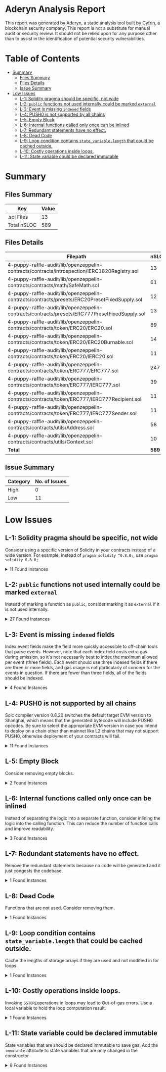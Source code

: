 # Aderyn Analysis Report

This report was generated by [Aderyn](https://github.com/Cyfrin/aderyn), a static analysis tool built by [Cyfrin](https://cyfrin.io), a blockchain security company. This report is not a substitute for manual audit or security review. It should not be relied upon for any purpose other than to assist in the identification of potential security vulnerabilities.
# Table of Contents

- [Summary](#summary)
  - [Files Summary](#files-summary)
  - [Files Details](#files-details)
  - [Issue Summary](#issue-summary)
- [Low Issues](#low-issues)
  - [L-1: Solidity pragma should be specific, not wide](#l-1-solidity-pragma-should-be-specific-not-wide)
  - [L-2: `public` functions not used internally could be marked `external`](#l-2-public-functions-not-used-internally-could-be-marked-external)
  - [L-3: Event is missing `indexed` fields](#l-3-event-is-missing-indexed-fields)
  - [L-4: PUSH0 is not supported by all chains](#l-4-push0-is-not-supported-by-all-chains)
  - [L-5: Empty Block](#l-5-empty-block)
  - [L-6: Internal functions called only once can be inlined](#l-6-internal-functions-called-only-once-can-be-inlined)
  - [L-7: Redundant statements have no effect.](#l-7-redundant-statements-have-no-effect)
  - [L-8: Dead Code](#l-8-dead-code)
  - [L-9: Loop condition contains `state_variable.length` that could be cached outside.](#l-9-loop-condition-contains-statevariablelength-that-could-be-cached-outside)
  - [L-10: Costly operations inside loops.](#l-10-costly-operations-inside-loops)
  - [L-11: State variable could be declared immutable](#l-11-state-variable-could-be-declared-immutable)


# Summary

## Files Summary

| Key | Value |
| --- | --- |
| .sol Files | 13 |
| Total nSLOC | 589 |


## Files Details

| Filepath | nSLOC |
| --- | --- |
| 4-puppy-raffle-audit/lib/openzeppelin-contracts/contracts/introspection/IERC1820Registry.sol | 13 |
| 4-puppy-raffle-audit/lib/openzeppelin-contracts/contracts/math/SafeMath.sol | 61 |
| 4-puppy-raffle-audit/lib/openzeppelin-contracts/contracts/presets/ERC20PresetFixedSupply.sol | 12 |
| 4-puppy-raffle-audit/lib/openzeppelin-contracts/contracts/presets/ERC777PresetFixedSupply.sol | 13 |
| 4-puppy-raffle-audit/lib/openzeppelin-contracts/contracts/token/ERC20/ERC20.sol | 89 |
| 4-puppy-raffle-audit/lib/openzeppelin-contracts/contracts/token/ERC20/ERC20Burnable.sol | 14 |
| 4-puppy-raffle-audit/lib/openzeppelin-contracts/contracts/token/ERC20/IERC20.sol | 11 |
| 4-puppy-raffle-audit/lib/openzeppelin-contracts/contracts/token/ERC777/ERC777.sol | 247 |
| 4-puppy-raffle-audit/lib/openzeppelin-contracts/contracts/token/ERC777/IERC777.sol | 39 |
| 4-puppy-raffle-audit/lib/openzeppelin-contracts/contracts/token/ERC777/IERC777Recipient.sol | 11 |
| 4-puppy-raffle-audit/lib/openzeppelin-contracts/contracts/token/ERC777/IERC777Sender.sol | 11 |
| 4-puppy-raffle-audit/lib/openzeppelin-contracts/contracts/utils/Address.sol | 58 |
| 4-puppy-raffle-audit/lib/openzeppelin-contracts/contracts/utils/Context.sol | 10 |
| **Total** | **589** |


## Issue Summary

| Category | No. of Issues |
| --- | --- |
| High | 0 |
| Low | 11 |


# Low Issues

## L-1: Solidity pragma should be specific, not wide

Consider using a specific version of Solidity in your contracts instead of a wide version. For example, instead of `pragma solidity ^0.8.0;`, use `pragma solidity 0.8.0;`

<details><summary>11 Found Instances</summary>


- Found in 4-puppy-raffle-audit/lib/openzeppelin-contracts/contracts/introspection/IERC1820Registry.sol [Line: 3](4-puppy-raffle-audit/lib/openzeppelin-contracts/contracts/introspection/IERC1820Registry.sol#L3)

	```solidity
	pragma solidity >=0.6.0 <0.8.0;
	```

- Found in 4-puppy-raffle-audit/lib/openzeppelin-contracts/contracts/presets/ERC20PresetFixedSupply.sol [Line: 2](4-puppy-raffle-audit/lib/openzeppelin-contracts/contracts/presets/ERC20PresetFixedSupply.sol#L2)

	```solidity
	pragma solidity ^0.6.2;
	```

- Found in 4-puppy-raffle-audit/lib/openzeppelin-contracts/contracts/presets/ERC777PresetFixedSupply.sol [Line: 2](4-puppy-raffle-audit/lib/openzeppelin-contracts/contracts/presets/ERC777PresetFixedSupply.sol#L2)

	```solidity
	pragma solidity ^0.6.2;
	```

- Found in 4-puppy-raffle-audit/lib/openzeppelin-contracts/contracts/token/ERC20/ERC20.sol [Line: 3](4-puppy-raffle-audit/lib/openzeppelin-contracts/contracts/token/ERC20/ERC20.sol#L3)

	```solidity
	pragma solidity >=0.6.0 <0.8.0;
	```

- Found in 4-puppy-raffle-audit/lib/openzeppelin-contracts/contracts/token/ERC20/ERC20Burnable.sol [Line: 3](4-puppy-raffle-audit/lib/openzeppelin-contracts/contracts/token/ERC20/ERC20Burnable.sol#L3)

	```solidity
	pragma solidity >=0.6.0 <0.8.0;
	```

- Found in 4-puppy-raffle-audit/lib/openzeppelin-contracts/contracts/token/ERC20/IERC20.sol [Line: 3](4-puppy-raffle-audit/lib/openzeppelin-contracts/contracts/token/ERC20/IERC20.sol#L3)

	```solidity
	pragma solidity >=0.6.0 <0.8.0;
	```

- Found in 4-puppy-raffle-audit/lib/openzeppelin-contracts/contracts/token/ERC777/ERC777.sol [Line: 3](4-puppy-raffle-audit/lib/openzeppelin-contracts/contracts/token/ERC777/ERC777.sol#L3)

	```solidity
	pragma solidity >=0.6.0 <0.8.0;
	```

- Found in 4-puppy-raffle-audit/lib/openzeppelin-contracts/contracts/token/ERC777/IERC777.sol [Line: 3](4-puppy-raffle-audit/lib/openzeppelin-contracts/contracts/token/ERC777/IERC777.sol#L3)

	```solidity
	pragma solidity >=0.6.0 <0.8.0;
	```

- Found in 4-puppy-raffle-audit/lib/openzeppelin-contracts/contracts/token/ERC777/IERC777Recipient.sol [Line: 3](4-puppy-raffle-audit/lib/openzeppelin-contracts/contracts/token/ERC777/IERC777Recipient.sol#L3)

	```solidity
	pragma solidity >=0.6.0 <0.8.0;
	```

- Found in 4-puppy-raffle-audit/lib/openzeppelin-contracts/contracts/token/ERC777/IERC777Sender.sol [Line: 3](4-puppy-raffle-audit/lib/openzeppelin-contracts/contracts/token/ERC777/IERC777Sender.sol#L3)

	```solidity
	pragma solidity >=0.6.0 <0.8.0;
	```

- Found in 4-puppy-raffle-audit/lib/openzeppelin-contracts/contracts/utils/Context.sol [Line: 3](4-puppy-raffle-audit/lib/openzeppelin-contracts/contracts/utils/Context.sol#L3)

	```solidity
	pragma solidity >=0.6.0 <0.8.0;
	```

</details>



## L-2: `public` functions not used internally could be marked `external`

Instead of marking a function as `public`, consider marking it as `external` if it is not used internally.

<details><summary>27 Found Instances</summary>


- Found in 4-puppy-raffle-audit/lib/openzeppelin-contracts/contracts/token/ERC20/ERC20.sol [Line: 64](4-puppy-raffle-audit/lib/openzeppelin-contracts/contracts/token/ERC20/ERC20.sol#L64)

	```solidity
	    function name() public view virtual returns (string memory) {
	```

- Found in 4-puppy-raffle-audit/lib/openzeppelin-contracts/contracts/token/ERC20/ERC20.sol [Line: 72](4-puppy-raffle-audit/lib/openzeppelin-contracts/contracts/token/ERC20/ERC20.sol#L72)

	```solidity
	    function symbol() public view virtual returns (string memory) {
	```

- Found in 4-puppy-raffle-audit/lib/openzeppelin-contracts/contracts/token/ERC20/ERC20.sol [Line: 89](4-puppy-raffle-audit/lib/openzeppelin-contracts/contracts/token/ERC20/ERC20.sol#L89)

	```solidity
	    function decimals() public view virtual returns (uint8) {
	```

- Found in 4-puppy-raffle-audit/lib/openzeppelin-contracts/contracts/token/ERC20/ERC20.sol [Line: 96](4-puppy-raffle-audit/lib/openzeppelin-contracts/contracts/token/ERC20/ERC20.sol#L96)

	```solidity
	    function totalSupply() public view virtual override returns (uint256) {
	```

- Found in 4-puppy-raffle-audit/lib/openzeppelin-contracts/contracts/token/ERC20/ERC20.sol [Line: 103](4-puppy-raffle-audit/lib/openzeppelin-contracts/contracts/token/ERC20/ERC20.sol#L103)

	```solidity
	    function balanceOf(address account) public view virtual override returns (uint256) {
	```

- Found in 4-puppy-raffle-audit/lib/openzeppelin-contracts/contracts/token/ERC20/ERC20.sol [Line: 115](4-puppy-raffle-audit/lib/openzeppelin-contracts/contracts/token/ERC20/ERC20.sol#L115)

	```solidity
	    function transfer(address recipient, uint256 amount) public virtual override returns (bool) {
	```

- Found in 4-puppy-raffle-audit/lib/openzeppelin-contracts/contracts/token/ERC20/ERC20.sol [Line: 134](4-puppy-raffle-audit/lib/openzeppelin-contracts/contracts/token/ERC20/ERC20.sol#L134)

	```solidity
	    function approve(address spender, uint256 amount) public virtual override returns (bool) {
	```

- Found in 4-puppy-raffle-audit/lib/openzeppelin-contracts/contracts/token/ERC20/ERC20.sol [Line: 152](4-puppy-raffle-audit/lib/openzeppelin-contracts/contracts/token/ERC20/ERC20.sol#L152)

	```solidity
	    function transferFrom(address sender, address recipient, uint256 amount) public virtual override returns (bool) {
	```

- Found in 4-puppy-raffle-audit/lib/openzeppelin-contracts/contracts/token/ERC20/ERC20.sol [Line: 170](4-puppy-raffle-audit/lib/openzeppelin-contracts/contracts/token/ERC20/ERC20.sol#L170)

	```solidity
	    function increaseAllowance(address spender, uint256 addedValue) public virtual returns (bool) {
	```

- Found in 4-puppy-raffle-audit/lib/openzeppelin-contracts/contracts/token/ERC20/ERC20.sol [Line: 189](4-puppy-raffle-audit/lib/openzeppelin-contracts/contracts/token/ERC20/ERC20.sol#L189)

	```solidity
	    function decreaseAllowance(address spender, uint256 subtractedValue) public virtual returns (bool) {
	```

- Found in 4-puppy-raffle-audit/lib/openzeppelin-contracts/contracts/token/ERC777/ERC777.sol [Line: 92](4-puppy-raffle-audit/lib/openzeppelin-contracts/contracts/token/ERC777/ERC777.sol#L92)

	```solidity
	    function name() public view virtual override returns (string memory) {
	```

- Found in 4-puppy-raffle-audit/lib/openzeppelin-contracts/contracts/token/ERC777/ERC777.sol [Line: 99](4-puppy-raffle-audit/lib/openzeppelin-contracts/contracts/token/ERC777/ERC777.sol#L99)

	```solidity
	    function symbol() public view virtual override returns (string memory) {
	```

- Found in 4-puppy-raffle-audit/lib/openzeppelin-contracts/contracts/token/ERC777/ERC777.sol [Line: 109](4-puppy-raffle-audit/lib/openzeppelin-contracts/contracts/token/ERC777/ERC777.sol#L109)

	```solidity
	    function decimals() public pure virtual returns (uint8) {
	```

- Found in 4-puppy-raffle-audit/lib/openzeppelin-contracts/contracts/token/ERC777/ERC777.sol [Line: 118](4-puppy-raffle-audit/lib/openzeppelin-contracts/contracts/token/ERC777/ERC777.sol#L118)

	```solidity
	    function granularity() public view virtual override returns (uint256) {
	```

- Found in 4-puppy-raffle-audit/lib/openzeppelin-contracts/contracts/token/ERC777/ERC777.sol [Line: 125](4-puppy-raffle-audit/lib/openzeppelin-contracts/contracts/token/ERC777/ERC777.sol#L125)

	```solidity
	    function totalSupply() public view virtual override(IERC20, IERC777) returns (uint256) {
	```

- Found in 4-puppy-raffle-audit/lib/openzeppelin-contracts/contracts/token/ERC777/ERC777.sol [Line: 132](4-puppy-raffle-audit/lib/openzeppelin-contracts/contracts/token/ERC777/ERC777.sol#L132)

	```solidity
	    function balanceOf(address tokenHolder) public view virtual override(IERC20, IERC777) returns (uint256) {
	```

- Found in 4-puppy-raffle-audit/lib/openzeppelin-contracts/contracts/token/ERC777/ERC777.sol [Line: 141](4-puppy-raffle-audit/lib/openzeppelin-contracts/contracts/token/ERC777/ERC777.sol#L141)

	```solidity
	    function send(address recipient, uint256 amount, bytes memory data) public virtual override  {
	```

- Found in 4-puppy-raffle-audit/lib/openzeppelin-contracts/contracts/token/ERC777/ERC777.sol [Line: 153](4-puppy-raffle-audit/lib/openzeppelin-contracts/contracts/token/ERC777/ERC777.sol#L153)

	```solidity
	    function transfer(address recipient, uint256 amount) public virtual override returns (bool) {
	```

- Found in 4-puppy-raffle-audit/lib/openzeppelin-contracts/contracts/token/ERC777/ERC777.sol [Line: 172](4-puppy-raffle-audit/lib/openzeppelin-contracts/contracts/token/ERC777/ERC777.sol#L172)

	```solidity
	    function burn(uint256 amount, bytes memory data) public virtual override  {
	```

- Found in 4-puppy-raffle-audit/lib/openzeppelin-contracts/contracts/token/ERC777/ERC777.sol [Line: 188](4-puppy-raffle-audit/lib/openzeppelin-contracts/contracts/token/ERC777/ERC777.sol#L188)

	```solidity
	    function authorizeOperator(address operator) public virtual override  {
	```

- Found in 4-puppy-raffle-audit/lib/openzeppelin-contracts/contracts/token/ERC777/ERC777.sol [Line: 203](4-puppy-raffle-audit/lib/openzeppelin-contracts/contracts/token/ERC777/ERC777.sol#L203)

	```solidity
	    function revokeOperator(address operator) public virtual override  {
	```

- Found in 4-puppy-raffle-audit/lib/openzeppelin-contracts/contracts/token/ERC777/ERC777.sol [Line: 218](4-puppy-raffle-audit/lib/openzeppelin-contracts/contracts/token/ERC777/ERC777.sol#L218)

	```solidity
	    function defaultOperators() public view virtual override returns (address[] memory) {
	```

- Found in 4-puppy-raffle-audit/lib/openzeppelin-contracts/contracts/token/ERC777/ERC777.sol [Line: 227](4-puppy-raffle-audit/lib/openzeppelin-contracts/contracts/token/ERC777/ERC777.sol#L227)

	```solidity
	    function operatorSend(
	```

- Found in 4-puppy-raffle-audit/lib/openzeppelin-contracts/contracts/token/ERC777/ERC777.sol [Line: 247](4-puppy-raffle-audit/lib/openzeppelin-contracts/contracts/token/ERC777/ERC777.sol#L247)

	```solidity
	    function operatorBurn(address account, uint256 amount, bytes memory data, bytes memory operatorData) public virtual override {
	```

- Found in 4-puppy-raffle-audit/lib/openzeppelin-contracts/contracts/token/ERC777/ERC777.sol [Line: 259](4-puppy-raffle-audit/lib/openzeppelin-contracts/contracts/token/ERC777/ERC777.sol#L259)

	```solidity
	    function allowance(address holder, address spender) public view virtual override returns (uint256) {
	```

- Found in 4-puppy-raffle-audit/lib/openzeppelin-contracts/contracts/token/ERC777/ERC777.sol [Line: 268](4-puppy-raffle-audit/lib/openzeppelin-contracts/contracts/token/ERC777/ERC777.sol#L268)

	```solidity
	    function approve(address spender, uint256 value) public virtual override returns (bool) {
	```

- Found in 4-puppy-raffle-audit/lib/openzeppelin-contracts/contracts/token/ERC777/ERC777.sol [Line: 283](4-puppy-raffle-audit/lib/openzeppelin-contracts/contracts/token/ERC777/ERC777.sol#L283)

	```solidity
	    function transferFrom(address holder, address recipient, uint256 amount) public virtual override returns (bool) {
	```

</details>



## L-3: Event is missing `indexed` fields

Index event fields make the field more quickly accessible to off-chain tools that parse events. However, note that each index field costs extra gas during emission, so it's not necessarily best to index the maximum allowed per event (three fields). Each event should use three indexed fields if there are three or more fields, and gas usage is not particularly of concern for the events in question. If there are fewer than three fields, all of the fields should be indexed.

<details><summary>4 Found Instances</summary>


- Found in 4-puppy-raffle-audit/lib/openzeppelin-contracts/contracts/token/ERC20/IERC20.sol [Line: 70](4-puppy-raffle-audit/lib/openzeppelin-contracts/contracts/token/ERC20/IERC20.sol#L70)

	```solidity
	    event Transfer(address indexed from, address indexed to, uint256 value);
	```

- Found in 4-puppy-raffle-audit/lib/openzeppelin-contracts/contracts/token/ERC20/IERC20.sol [Line: 76](4-puppy-raffle-audit/lib/openzeppelin-contracts/contracts/token/ERC20/IERC20.sol#L76)

	```solidity
	    event Approval(address indexed owner, address indexed spender, uint256 value);
	```

- Found in 4-puppy-raffle-audit/lib/openzeppelin-contracts/contracts/token/ERC777/IERC777.sol [Line: 181](4-puppy-raffle-audit/lib/openzeppelin-contracts/contracts/token/ERC777/IERC777.sol#L181)

	```solidity
	    event Minted(address indexed operator, address indexed to, uint256 amount, bytes data, bytes operatorData);
	```

- Found in 4-puppy-raffle-audit/lib/openzeppelin-contracts/contracts/token/ERC777/IERC777.sol [Line: 183](4-puppy-raffle-audit/lib/openzeppelin-contracts/contracts/token/ERC777/IERC777.sol#L183)

	```solidity
	    event Burned(address indexed operator, address indexed from, uint256 amount, bytes data, bytes operatorData);
	```

</details>



## L-4: PUSH0 is not supported by all chains

Solc compiler version 0.8.20 switches the default target EVM version to Shanghai, which means that the generated bytecode will include PUSH0 opcodes. Be sure to select the appropriate EVM version in case you intend to deploy on a chain other than mainnet like L2 chains that may not support PUSH0, otherwise deployment of your contracts will fail.

<details><summary>11 Found Instances</summary>


- Found in 4-puppy-raffle-audit/lib/openzeppelin-contracts/contracts/introspection/IERC1820Registry.sol [Line: 3](4-puppy-raffle-audit/lib/openzeppelin-contracts/contracts/introspection/IERC1820Registry.sol#L3)

	```solidity
	pragma solidity >=0.6.0 <0.8.0;
	```

- Found in 4-puppy-raffle-audit/lib/openzeppelin-contracts/contracts/math/SafeMath.sol [Line: 3](4-puppy-raffle-audit/lib/openzeppelin-contracts/contracts/math/SafeMath.sol#L3)

	```solidity
	pragma solidity >=0.6.0 <0.8.0;
	```

- Found in 4-puppy-raffle-audit/lib/openzeppelin-contracts/contracts/token/ERC20/ERC20.sol [Line: 3](4-puppy-raffle-audit/lib/openzeppelin-contracts/contracts/token/ERC20/ERC20.sol#L3)

	```solidity
	pragma solidity >=0.6.0 <0.8.0;
	```

- Found in 4-puppy-raffle-audit/lib/openzeppelin-contracts/contracts/token/ERC20/ERC20Burnable.sol [Line: 3](4-puppy-raffle-audit/lib/openzeppelin-contracts/contracts/token/ERC20/ERC20Burnable.sol#L3)

	```solidity
	pragma solidity >=0.6.0 <0.8.0;
	```

- Found in 4-puppy-raffle-audit/lib/openzeppelin-contracts/contracts/token/ERC20/IERC20.sol [Line: 3](4-puppy-raffle-audit/lib/openzeppelin-contracts/contracts/token/ERC20/IERC20.sol#L3)

	```solidity
	pragma solidity >=0.6.0 <0.8.0;
	```

- Found in 4-puppy-raffle-audit/lib/openzeppelin-contracts/contracts/token/ERC777/ERC777.sol [Line: 3](4-puppy-raffle-audit/lib/openzeppelin-contracts/contracts/token/ERC777/ERC777.sol#L3)

	```solidity
	pragma solidity >=0.6.0 <0.8.0;
	```

- Found in 4-puppy-raffle-audit/lib/openzeppelin-contracts/contracts/token/ERC777/IERC777.sol [Line: 3](4-puppy-raffle-audit/lib/openzeppelin-contracts/contracts/token/ERC777/IERC777.sol#L3)

	```solidity
	pragma solidity >=0.6.0 <0.8.0;
	```

- Found in 4-puppy-raffle-audit/lib/openzeppelin-contracts/contracts/token/ERC777/IERC777Recipient.sol [Line: 3](4-puppy-raffle-audit/lib/openzeppelin-contracts/contracts/token/ERC777/IERC777Recipient.sol#L3)

	```solidity
	pragma solidity >=0.6.0 <0.8.0;
	```

- Found in 4-puppy-raffle-audit/lib/openzeppelin-contracts/contracts/token/ERC777/IERC777Sender.sol [Line: 3](4-puppy-raffle-audit/lib/openzeppelin-contracts/contracts/token/ERC777/IERC777Sender.sol#L3)

	```solidity
	pragma solidity >=0.6.0 <0.8.0;
	```

- Found in 4-puppy-raffle-audit/lib/openzeppelin-contracts/contracts/utils/Address.sol [Line: 3](4-puppy-raffle-audit/lib/openzeppelin-contracts/contracts/utils/Address.sol#L3)

	```solidity
	pragma solidity >=0.6.2 <0.8.0;
	```

- Found in 4-puppy-raffle-audit/lib/openzeppelin-contracts/contracts/utils/Context.sol [Line: 3](4-puppy-raffle-audit/lib/openzeppelin-contracts/contracts/utils/Context.sol#L3)

	```solidity
	pragma solidity >=0.6.0 <0.8.0;
	```

</details>



## L-5: Empty Block

Consider removing empty blocks.

<details><summary>2 Found Instances</summary>


- Found in 4-puppy-raffle-audit/lib/openzeppelin-contracts/contracts/token/ERC20/ERC20.sol [Line: 305](4-puppy-raffle-audit/lib/openzeppelin-contracts/contracts/token/ERC20/ERC20.sol#L305)

	```solidity
	    function _beforeTokenTransfer(address from, address to, uint256 amount) internal virtual { }
	```

- Found in 4-puppy-raffle-audit/lib/openzeppelin-contracts/contracts/token/ERC777/ERC777.sol [Line: 506](4-puppy-raffle-audit/lib/openzeppelin-contracts/contracts/token/ERC777/ERC777.sol#L506)

	```solidity
	    function _beforeTokenTransfer(address operator, address from, address to, uint256 amount) internal virtual { }
	```

</details>



## L-6: Internal functions called only once can be inlined

Instead of separating the logic into a separate function, consider inlining the logic into the calling function. This can reduce the number of function calls and improve readability.

<details><summary>3 Found Instances</summary>


- Found in 4-puppy-raffle-audit/lib/openzeppelin-contracts/contracts/utils/Address.sol [Line: 89](4-puppy-raffle-audit/lib/openzeppelin-contracts/contracts/utils/Address.sol#L89)

	```solidity
	    function functionCall(address target, bytes memory data, string memory errorMessage) internal returns (bytes memory) {
	```

- Found in 4-puppy-raffle-audit/lib/openzeppelin-contracts/contracts/utils/Address.sol [Line: 139](4-puppy-raffle-audit/lib/openzeppelin-contracts/contracts/utils/Address.sol#L139)

	```solidity
	    function functionStaticCall(address target, bytes memory data, string memory errorMessage) internal view returns (bytes memory) {
	```

- Found in 4-puppy-raffle-audit/lib/openzeppelin-contracts/contracts/utils/Address.sol [Line: 163](4-puppy-raffle-audit/lib/openzeppelin-contracts/contracts/utils/Address.sol#L163)

	```solidity
	    function functionDelegateCall(address target, bytes memory data, string memory errorMessage) internal returns (bytes memory) {
	```

</details>



## L-7: Redundant statements have no effect.

Remove the redundant statements because no code will be generated and it just congests the codebase.

<details><summary>1 Found Instances</summary>


- Found in 4-puppy-raffle-audit/lib/openzeppelin-contracts/contracts/utils/Context.sol [Line: 21](4-puppy-raffle-audit/lib/openzeppelin-contracts/contracts/utils/Context.sol#L21)

	```solidity
	        this; // silence state mutability warning without generating bytecode - see https://github.com/ethereum/solidity/issues/2691
	```

</details>



## L-8: Dead Code

Functions that are not used. Consider removing them.

<details><summary>1 Found Instances</summary>


- Found in 4-puppy-raffle-audit/lib/openzeppelin-contracts/contracts/token/ERC20/ERC20.sol [Line: 287](4-puppy-raffle-audit/lib/openzeppelin-contracts/contracts/token/ERC20/ERC20.sol#L287)

	```solidity
	    function _setupDecimals(uint8 decimals_) internal virtual {
	```

</details>



## L-9: Loop condition contains `state_variable.length` that could be cached outside.

Cache the lengths of storage arrays if they are used and not modified in for loops.

<details><summary>1 Found Instances</summary>


- Found in 4-puppy-raffle-audit/lib/openzeppelin-contracts/contracts/token/ERC777/ERC777.sol [Line: 80](4-puppy-raffle-audit/lib/openzeppelin-contracts/contracts/token/ERC777/ERC777.sol#L80)

	```solidity
	        for (uint256 i = 0; i < _defaultOperatorsArray.length; i++) {
	```

</details>



## L-10: Costly operations inside loops.

Invoking `SSTORE`operations in loops may lead to Out-of-gas errors. Use a local variable to hold the loop computation result.

<details><summary>1 Found Instances</summary>


- Found in 4-puppy-raffle-audit/lib/openzeppelin-contracts/contracts/token/ERC777/ERC777.sol [Line: 80](4-puppy-raffle-audit/lib/openzeppelin-contracts/contracts/token/ERC777/ERC777.sol#L80)

	```solidity
	        for (uint256 i = 0; i < _defaultOperatorsArray.length; i++) {
	```

</details>



## L-11: State variable could be declared immutable

State variables that are should be declared immutable to save gas. Add the `immutable` attribute to state variables that are only changed in the constructor

<details><summary>6 Found Instances</summary>


- Found in 4-puppy-raffle-audit/lib/openzeppelin-contracts/contracts/token/ERC20/ERC20.sol [Line: 42](4-puppy-raffle-audit/lib/openzeppelin-contracts/contracts/token/ERC20/ERC20.sol#L42)

	```solidity
	    string private _name;
	```

- Found in 4-puppy-raffle-audit/lib/openzeppelin-contracts/contracts/token/ERC20/ERC20.sol [Line: 43](4-puppy-raffle-audit/lib/openzeppelin-contracts/contracts/token/ERC20/ERC20.sol#L43)

	```solidity
	    string private _symbol;
	```

- Found in 4-puppy-raffle-audit/lib/openzeppelin-contracts/contracts/token/ERC20/ERC20.sol [Line: 44](4-puppy-raffle-audit/lib/openzeppelin-contracts/contracts/token/ERC20/ERC20.sol#L44)

	```solidity
	    uint8 private _decimals;
	```

- Found in 4-puppy-raffle-audit/lib/openzeppelin-contracts/contracts/token/ERC777/ERC777.sol [Line: 39](4-puppy-raffle-audit/lib/openzeppelin-contracts/contracts/token/ERC777/ERC777.sol#L39)

	```solidity
	    string private _name;
	```

- Found in 4-puppy-raffle-audit/lib/openzeppelin-contracts/contracts/token/ERC777/ERC777.sol [Line: 40](4-puppy-raffle-audit/lib/openzeppelin-contracts/contracts/token/ERC777/ERC777.sol#L40)

	```solidity
	    string private _symbol;
	```

- Found in 4-puppy-raffle-audit/lib/openzeppelin-contracts/contracts/token/ERC777/ERC777.sol [Line: 54](4-puppy-raffle-audit/lib/openzeppelin-contracts/contracts/token/ERC777/ERC777.sol#L54)

	```solidity
	    address[] private _defaultOperatorsArray;
	```

</details>



